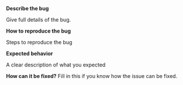 **Describe the bug**

Give full details of the bug.

**How to reproduce the bug**

Steps to reproduce the bug

**Expected behavior**

A clear description of what you expected

**How can it be fixed?**
Fill in this if you know how the issue can be fixed.
